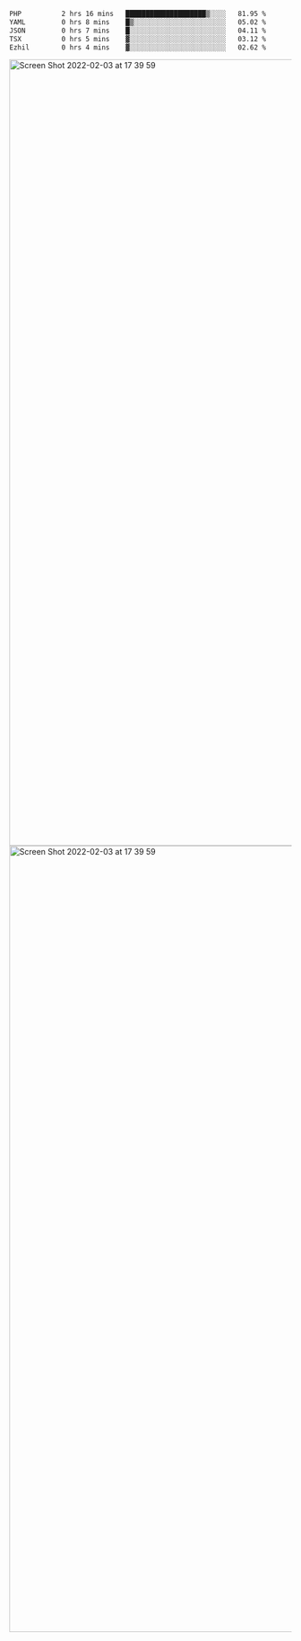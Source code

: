 <!--START_SECTION:waka-->

```txt
PHP          2 hrs 16 mins   ████████████████████▒░░░░   81.95 %
YAML         0 hrs 8 mins    █▒░░░░░░░░░░░░░░░░░░░░░░░   05.02 %
JSON         0 hrs 7 mins    █░░░░░░░░░░░░░░░░░░░░░░░░   04.11 %
TSX          0 hrs 5 mins    ▓░░░░░░░░░░░░░░░░░░░░░░░░   03.12 %
Ezhil        0 hrs 4 mins    ▓░░░░░░░░░░░░░░░░░░░░░░░░   02.62 %
```

<!--END_SECTION:waka-->

<img width="1400" alt="Screen Shot 2022-02-03 at 17 39 59" src="https://user-images.githubusercontent.com/45716542/152387304-f2b60485-53a6-4f4b-a818-5cefb1b0c0ae.png">
<img width="1400" alt="Screen Shot 2022-02-03 at 17 39 59" src="https://user-images.githubusercontent.com/45716542/152387273-ea5cdf21-2a45-44da-8bef-00c1763b1d42.png">
